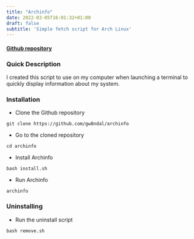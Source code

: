 ```yaml
---
title: "Archinfo"
date: 2022-03-05T16:01:32+01:00
draft: false
subtitle: 'Simple fetch script for Arch Linux'
---
```


#### [Github repository](https://github.com/gw8ndal/archinfo)

### Quick Description

I created this script to use on my computer when launching a terminal to quickly display information about my system.

### Installation

- Clone the Github repository 

```git clone https://github.com/gw8ndal/archinfo```

- Go to the cloned repository

```cd archinfo```

- Install Archinfo

```bash install.sh```

- Run Archinfo

```archinfo```

### Uninstalling

- Run the uninstall script

```bash remove.sh```
